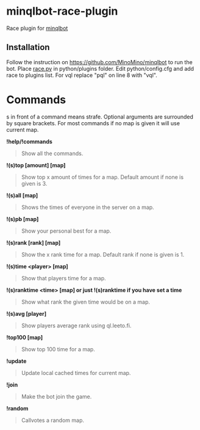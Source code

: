 # minqlbot-race-plugin
Race plugin for [minqlbot](https://github.com/MinoMino/minqlbot)

## Installation
Follow the instruction on https://github.com/MinoMino/minqlbot to run the bot. Place [race.py](https://raw.githubusercontent.com/cstewart90/minqlbot-race-plugin/master/race.py) in python/plugins folder. 
Edit python/config.cfg and add race to plugins list. For vql replace "pql" on line 8 with "vql".

# Commands
s in front of a command means strafe. Optional arguments are surrounded by square brackets. For most commands if no map is given it will use current map.

**!help/!commands**
>Show all the commands.

**!(s)top [amount] [map]**
>Show top x amount of times for a map. Default amount if none is given is 3.

**!(s)all [map]**
>Shows the times of everyone in the server on a map.

**!(s)pb [map]**
>Show your personal best for a map.

**!(s)rank [rank] [map]**
>Show the x rank time for a map. Default rank if none is given is 1.

**!(s)time &lt;player&gt; [map]**
>Show that players time for a map.

**!(s)ranktime &lt;time&gt; [map] or just !(s)ranktime if you have set a time**
>Show what rank the given time would be on a map.

**!(s)avg [player]**
>Show players average rank using ql.leeto.fi.

**!top100 [map]**
>Show top 100 time for a map.

**!update**
>Update local cached times for current map.

**!join**
>Make the bot join the game.

**!random**
>Callvotes a random map.
